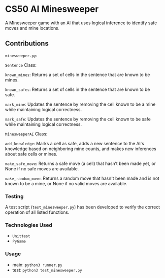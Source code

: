 # CS50 AI Minesweeper

A Minesweeper game with an AI that uses logical inference to identify safe moves and mine locations. 

## Contributions

`minesweeper.py`:

`Sentence` Class:

`known_mines`: Returns a set of cells in the sentence that are known to be mines.

`known_safes`: Returns a set of cells in the sentence that are known to be safe.

`mark_mine`: Updates the sentence by removing the cell known to be a mine while maintaining logical correctness.

`mark_safe`: Updates the sentence by removing the cell known to be safe while maintaining logical correctness.

`MinesweeperAI` Class:

`add_knowledge`: Marks a cell as safe, adds a new sentence to the AI's knowledge based on neighboring mine counts, and makes new inferences about safe cells or mines.

`make_safe_move`: Returns a safe move (a cell) that hasn’t been made yet, or None if no safe moves are available.

`make_random_move`: Returns a random move that hasn't been made and is not known to be a mine, or None if no valid moves are available.

### Testing

A test script (`test_minesweeper.py`) has been developed to verify the correct operation of all listed functions.

### Technologies Used

- `Unittest`
- `PyGame`

### Usage

- main: `python3 runner.py`
- test: `python3 test_minesweeper.py`